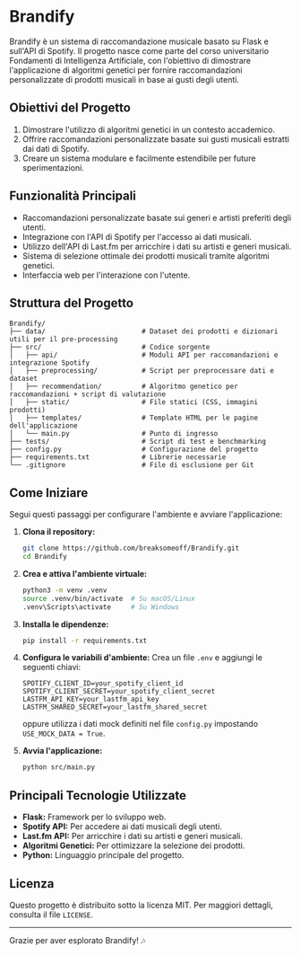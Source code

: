# Brandify

Brandify è un sistema di raccomandazione musicale basato su Flask e sull'API di Spotify. Il progetto nasce come parte del corso universitario Fondamenti di Intelligenza Artificiale, con l'obiettivo di dimostrare l'applicazione di algoritmi genetici per fornire raccomandazioni personalizzate di prodotti musicali in base ai gusti degli utenti.

## Obiettivi del Progetto

1. Dimostrare l'utilizzo di algoritmi genetici in un contesto accademico.
2. Offrire raccomandazioni personalizzate basate sui gusti musicali estratti dai dati di Spotify.
3. Creare un sistema modulare e facilmente estendibile per future sperimentazioni.

## Funzionalità Principali

- Raccomandazioni personalizzate basate sui generi e artisti preferiti degli utenti.
- Integrazione con l'API di Spotify per l'accesso ai dati musicali.
- Utilizzo dell'API di Last.fm per arricchire i dati su artisti e generi musicali.
- Sistema di selezione ottimale dei prodotti musicali tramite algoritmi genetici.
- Interfaccia web per l'interazione con l'utente.

## Struttura del Progetto

```
Brandify/
├── data/                        # Dataset dei prodotti e dizionari utili per il pre-processing
├── src/                         # Codice sorgente
│   ├── api/                     # Moduli API per raccomandazioni e integrazione Spotify
│   ├── preprocessing/           # Script per preprocessare dati e dataset
│   ├── recommendation/          # Algoritmo genetico per raccomandazioni + script di valutazione
│   ├── static/                  # File statici (CSS, immagini prodotti)
│   ├── templates/               # Template HTML per le pagine dell'applicazione
│   └── main.py                  # Punto di ingresso
├── tests/                       # Script di test e benchmarking
├── config.py                    # Configurazione del progetto
├── requirements.txt             # Librerie necessarie
└── .gitignore                   # File di esclusione per Git              
```

## Come Iniziare

Segui questi passaggi per configurare l'ambiente e avviare l'applicazione:

1. **Clona il repository:**

   ```bash
   git clone https://github.com/breaksomeoff/Brandify.git
   cd Brandify
   ```

2. **Crea e attiva l'ambiente virtuale:**

   ```bash
   python3 -m venv .venv
   source .venv/bin/activate  # Su macOS/Linux
   .venv\Scripts\activate     # Su Windows
   ```

3. **Installa le dipendenze:**

   ```bash
   pip install -r requirements.txt
   ```

4. **Configura le variabili d'ambiente:** Crea un file `.env` e aggiungi le seguenti chiavi:

   ```env
   SPOTIFY_CLIENT_ID=your_spotify_client_id
   SPOTIFY_CLIENT_SECRET=your_spotify_client_secret
   LASTFM_API_KEY=your_lastfm_api_key
   LASTFM_SHARED_SECRET=your_lastfm_shared_secret
   ```
   oppure utilizza i dati mock definiti nel file `config.py` impostando `USE_MOCK_DATA = True`.


5. **Avvia l'applicazione:**

   ```bash
   python src/main.py
   ```

## Principali Tecnologie Utilizzate

- **Flask:** Framework per lo sviluppo web.
- **Spotify API:** Per accedere ai dati musicali degli utenti.
- **Last.fm API:** Per arricchire i dati su artisti e generi musicali.
- **Algoritmi Genetici:** Per ottimizzare la selezione dei prodotti.
- **Python:** Linguaggio principale del progetto.

## Licenza

Questo progetto è distribuito sotto la licenza MIT. Per maggiori dettagli, consulta il file `LICENSE`.


---

Grazie per aver esplorato Brandify! 🎶

